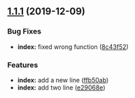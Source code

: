 ## [1.1.1](https://github.com/littlegrayss/workflow-example/compare/1.1.0...1.1.1) (2019-12-09)


### Bug Fixes

* **index:** fixed wrong function ([8c43f52](https://github.com/littlegrayss/workflow-example/commit/8c43f529b33cb790677ec5ae764bfc68105f0a4a))


### Features

* **index:** add a new line ([ffb50ab](https://github.com/littlegrayss/workflow-example/commit/ffb50abfce17dd06325db3a15d7b953d8007927c))
* **index:** add two line ([e29068e](https://github.com/littlegrayss/workflow-example/commit/e29068e32be7ef25b88b14a83869779ce70af708))



